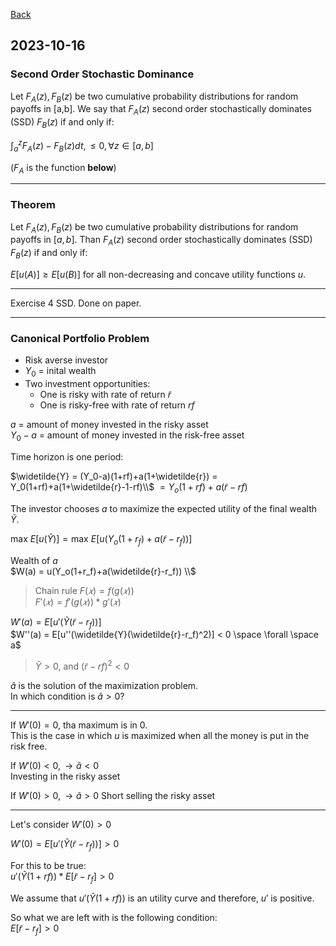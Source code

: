 
[Back](../00.md)

## 2023-10-16

### Second Order Stochastic Dominance

Let $F_A(z), F_B(z)$ be two cumulative probability distributions for random payoffs in [a,b]. We say that $F_A(z)$ second order stochastically dominates (SSD) $F_B(z)$ if and only if:

$\int_a^z F_A(z) - F_B(z) dt , \leq 0,  \forall  z \in [a,b]$

($F_A$ is the function **below**)

---

### Theorem

Let $F_A(z), F_B(z)$ be two cumulative probability distributions for random payoffs in $[a,b]$. Than $F_A(z)$ second order stochastically dominates (SSD) $F_B(z)$ if and only if:

$E[u(A)] \geq E[u(B)]$ for all non-decreasing and concave utility functions $u$.

---

Exercise 4 SSD. Done on paper.

---

### Canonical Portfolio Problem

- Risk averse investor
- $Y_0$ = inital wealth
- Two investment opportunities:
  - One is risky with rate of return $\widetilde{r}$ 
  - One is risky-free with rate of return $rf$ 


$a$ = amount of money invested in the risky asset  
$Y_0-a$ = amount of money invested in the risk-free asset  

Time horizon is one period:

$\widetilde{Y} = (Y_0-a)(1+rf)+a(1+\widetilde{r}) = Y_0(1+rf)+a(1+\widetilde{r}-1-rf)\\$
$= Y_o(1+rf)+a(\widetilde{r}-rf)$

The investor chooses $a$ to maximize the expected utility of the final wealth $\widetilde{Y}$.


$\text{max } E[u(\widetilde{Y})] = \text{max } E[u(Y_o(1+r_f)+a(\widetilde{r}-r_f))]$

Wealth of $a$  
$W(a) = u(Y_o(1+r_f)+a(\widetilde{r}-r_f)) \\$

> Chain rule $F(𝑥) = f(g(𝑥))$  
> $F'(𝑥) = f'(g(𝑥))*g'(𝑥)$  


$W'(a) = E[u'(\widetilde{Y}(\widetilde{r}-r_f))]$  
$W''(a) = E[u''(\widetilde{Y}(\widetilde{r}-r_f)^2)] < 0 \space \forall \space a$

>$\widetilde{Y} > 0$, and  $(\widetilde{r}-rf)^2 < 0$

$\hat{a}$ is the solution of the maximization problem.  
In which condition is $\hat{a} > 0?$

---

If $W'(0) = 0$, tha maximum is in 0.  
This is the case in which $u$ is maximized when all the money is put in the risk free.

If $W'(0) < 0, \rightarrow \hat{a} < 0$  
Investing in the risky asset

If $W'(0) > 0, \rightarrow \hat{a} > 0$ 
Short selling the risky asset

---

Let's consider $W'(0) > 0$

$W'(0) = E[u'(\widetilde{Y}(\widetilde{r}-r_f))] > 0$  

For this to be true:  
$u'(\widetilde{Y}(1+rf)) * E[\widetilde{r}-r_f]> 0$  

We assume that $u'(\widetilde{Y}(1+rf))$ is an utility curve and therefore, $u'$ is positive.

So what we are left with is the following condition:  
$E[\widetilde{r}-r_f]> 0$
 